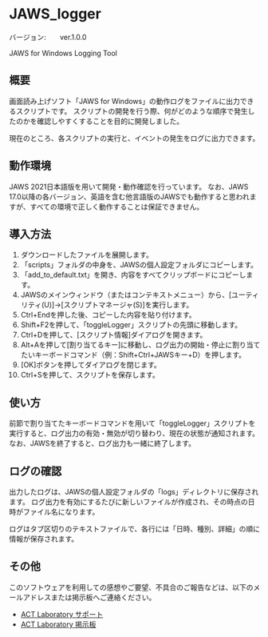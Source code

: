 # JAWS_logger

バージョン:　　ver.1.0.0

JAWS for Windows Logging Tool

## 概要

画面読み上げソフト「JAWS for Windows」の動作ログをファイルに出力できるスクリプトです。
スクリプトの開発を行う際、何がどのような順序で発生したのかを確認しやすくすることを目的に開発しました。

現在のところ、各スクリプトの実行と、イベントの発生をログに出力できます。

## 動作環境

JAWS 2021日本語版を用いて開発・動作確認を行っています。
なお、JAWS 17.0以降の各バージョン、英語を含む他言語版のJAWSでも動作すると思われますが、すべての環境で正しく動作することは保証できません。

## 導入方法

1. ダウンロードしたファイルを展開します。
2. 「scripts」フォルダの中身を、JAWSの個人設定フォルダにコピーします。
3. 「add_to_default.txt」を開き、内容をすべてクリップボードにコピーします。
4. JAWSのメインウィンドウ（またはコンテキストメニュー）から、[ユーティリティ(U)]→[スクリプトマネージャ(S)]を実行します。
5. Ctrl+Endを押した後、コピーした内容を貼り付けます。
6.  Shift+F2を押して、「toggleLogger」スクリプトの先頭に移動します。
7.  Ctrl+Dを押して、[スクリプト情報]ダイアログを開きます。
8.  Alt+Aを押して[割り当てるキー]に移動し、ログ出力の開始・停止に割り当てたいキーボードコマンド（例：Shift+Ctrl+JAWSキー+D）を押します。
9.  [OK]ボタンを押してダイアログを閉じます。
10. Ctrl+Sを押して、スクリプトを保存します。

## 使い方

前節で割り当てたキーボードコマンドを用いて「toggleLogger」スクリプトを実行すると、ログ出力の有効・無効が切り替わり、現在の状態が通知されます。
なお、JAWSを終了すると、ログ出力も一緒に終了します。

## ログの確認

出力したログは、JAWSの個人設定フォルダの「logs」ディレクトリに保存されます。
ログ出力を有効にするたびに新しいファイルが作成され、その時点の日時がファイル名になります。

ログはタブ区切りのテキストファイルで、各行には「日時、種別、詳細」の順に情報が保存されます。

## その他

このソフトウェアを利用しての感想やご要望、不具合のご報告などは、以下のメールアドレスまたは掲示板へご連絡ください。

* [ACT Laboratory サポート](mailto:support@actlab.org)
* [ACT Laboratory 掲示板](https://actlab.org/bbs/)

